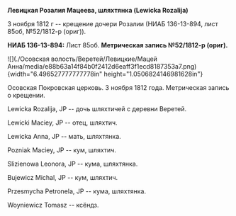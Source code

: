 **Левицкая Розалия Мацеева, шляхтянка (Lewicka Rozalija)**

3 ноября 1812 г -- крещение дочери Розалии (НИАБ 136-13-894, лист 85об,
№52/1812-р (ориг)).

**НИАБ 136-13-894:** Лист 85об. **Метрическая запись №52/1812-р
(ориг).**

![](./Осовская волость/Веретей/Левицкие/Мацей Анна/media/e88b63a14f84b0f2412d6eaff3f1ecd8187353a7.png){width="6.496527777777778in"
height="1.0506824146981628in"}

Осовская Покровская церковь. 3 ноября 1812 года. Метрическая запись о
крещении.

Lewicka Rozalija, JP -- дочь шляхтичей с деревни Веретей.

Lewicki Maciey, JP -- отец, шляхтич.

Lewicka Anna, JP -- мать, шляхтянка.

Pozniak Maciey, JP -- кум, шляхтич.

Slizienowa Leonora, JP -- кума, шляхтянка.

Bujewicz Michal, JP -- кум, шляхтич.

Przesmycha Petronela, JP -- кума, шляхтянка.

Woyniewicz Tomasz -- ксёндз.
